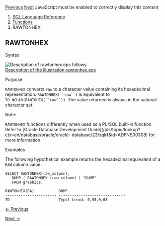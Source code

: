 [Previous](RAWTOHEX.md) [Next](REF.md) JavaScript must be enabled to
correctly display this content

  1. [SQL Language Reference ](index.md)
  2. [Functions](Functions.md)
  3. RAWTONHEX 

## RAWTONHEX

Syntax

![Description of rawtonhex.eps
follows](https://docs.oracle.com/en/database/oracle/oracle-database/23/sqlrf/img/rawtonhex.gif)  
[Description of the illustration rawtonhex.eps](img_text/rawtonhex.md)

Purpose

`RAWTONHEX` converts `raw` to a character value containing its hexadecimal
representation. `RAWTONHEX(``raw``)` is equivalent to
`TO_NCHAR(RAWTOHEX(``raw``))`. The value returned is always in the national
character set.

Note:

`RAWTONHEX` functions differently when used as a PL/SQL built-in function.
Refer to [Oracle Database Development
Guide](/pls/topic/lookup?ctx=en/database/oracle/oracle-
database/23/sqlrf&id=ADFNS00308) for more information.

Examples

The following hypothetical example returns the hexadecimal equivalent of a
`RAW` column value:

    
    
    SELECT RAWTONHEX(raw_column),
       DUMP ( RAWTONHEX (raw_column) ) "DUMP" 
       FROM graphics; 
    
    RAWTONHEX(RA)           DUMP 
    ----------------------- ------------------------------ 
    7D                      Typ=1 Len=4: 0,55,0,68 


[← Previous](RAWTOHEX.md)

[Next →](REF.md)
